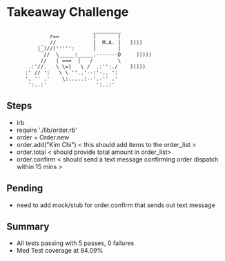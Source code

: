 Takeaway Challenge
==================
```
                            _________
              r==           |       |
           _  //            |  M.A. |   ))))
          |_)//(''''':      |       |
            //  \_____:_____.-------D     )))))
           //   | ===  |   /        \
       .:'//.   \ \=|   \ /  .:'':./    )))))
      :' // ':   \ \ ''..'--:'-.. ':
      '. '' .'    \:.....:--'.-'' .'
       ':..:'                ':..:'

 ```

Steps
-------

* irb
* require './lib/order.rb' 
* order = Order.new
* order.add("Kim Chi") < this should add items to the order_list >
* order.total < should provide total amount in order_list>
* order.confirm < should send a text message confirming order dispatch within 15 mins >

Pending 
-------

* need to add mock/stub for order.confirm that sends out text message 

Summary
-------

* All tests passing with 5 passes, 0 failures
* Med Test coverage at 84.09%